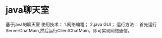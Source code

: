 # java聊天室
基于java的聊天室
使用技术：
1.网络编程；
2.java GUI；
运行方法：
首先运行ServerChatMain,然后运行ClientChatMain，即可实现网络通信。
